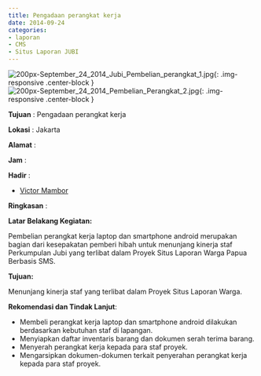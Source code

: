 ```yaml
---
title: Pengadaan perangkat kerja
date: 2014-09-24
categories:
- laporan
- CMS
- Situs Laporan JUBI
---
```


![200px-September_24_2014_Jubi_Pembelian_perangkat_1.jpg](/uploads/200px-September_24_2014_Jubi_Pembelian_perangkat_1.jpg){: .img-responsive .center-block }
![200px-September_24_2014_Pembelian_Perangkat_2.jpg](/uploads/200px-September_24_2014_Pembelian_Perangkat_2.jpg){: .img-responsive .center-block }

**Tujuan** : Pengadaan perangkat kerja

**Lokasi** : Jakarta

**Alamat** : 

**Jam** : 

**Hadir** : 
* [Victor Mambor](http://wiki.ciptamedia.org/wiki/Victor_Mambor)

**Ringkasan** : 

**Latar Belakang Kegiatan:** 

Pembelian perangkat kerja laptop dan smartphone android merupakan bagian dari kesepakatan pemberi hibah untuk menunjang kinerja staf Perkumpulan Jubi yang terlibat dalam Proyek Situs Laporan Warga Papua Berbasis SMS.

**Tujuan:** 

Menunjang kinerja staf yang terlibat dalam Proyek Situs Laporan Warga.

**Rekomendasi dan Tindak Lanjut**:

* Membeli perangkat kerja laptop dan smartphone android dilakukan berdasarkan kebutuhan staf di lapangan.
* Menyiapkan daftar inventaris barang dan dokumen serah terima barang.
* Menyerah perangkat kerja kepada para staf proyek.
* Mengarsipkan dokumen-dokumen terkait penyerahan perangkat kerja kepada para staf proyek.
